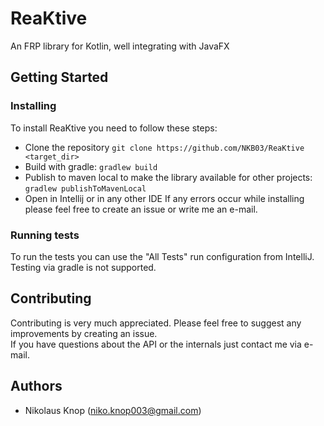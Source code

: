# ReaKtive
An FRP library for Kotlin, well integrating with JavaFX

## Getting Started

### Installing
To install ReaKtive you need to follow these steps:
- Clone the repository `git clone https://github.com/NKB03/ReaKtive <target_dir>`
- Build with gradle: `gradlew build`
- Publish to maven local to make the library available for other projects: `gradlew publishToMavenLocal`
- Open in Intellij or in any other IDE
If any errors occur while installing please feel free to create an issue or write me an e-mail.

### Running tests
To run the tests you can use the "All Tests" run configuration from IntelliJ.
Testing via gradle is not supported.  

## Contributing
Contributing is very much appreciated. Please feel free to suggest any improvements by creating an issue.  
If you have questions about the API or the internals just contact me via e-mail.  

## Authors
- Nikolaus Knop (niko.knop003@gmail.com)